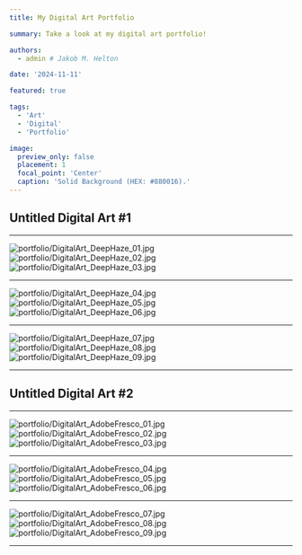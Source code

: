 ```yaml
---
title: My Digital Art Portfolio

summary: Take a look at my digital art portfolio!

authors:
  - admin # Jakob M. Helton

date: '2024-11-11'

featured: true

tags:
  - 'Art'
  - 'Digital'
  - 'Portfolio'

image:
  preview_only: false
  placement: 1
  focal_point: 'Center'
  caption: 'Solid Background (HEX: #880016).'
---
```


## Untitled Digital Art #1

***
![portfolio/DigitalArt_DeepHaze_01.jpg](portfolio/DigitalArt_DeepHaze_01.jpg "The above image was made using the Deep Haze, the simple command line tool for text to image generation using OpenAI's CLIP and Siren. The prompt for this image was 'an abstract self portrait.' Here are the adopted hyperparameters: 1e-5 is the learning rate of the neural network, 16 is the number of hidden layers to use in the neural network, 8 is the number of epochs to run, 256 is the number of times to calculate and backpropagate loss in a given epoch, 4 is the number of samples used for each iteration to calculate the weighted loss, and 4 is the number of generated images to pass before calculating loss.")
![portfolio/DigitalArt_DeepHaze_02.jpg](portfolio/DigitalArt_DeepHaze_02.jpg "The above image was made using the Deep Haze, the simple command line tool for text to image generation using OpenAI's CLIP and Siren. The prompt for this image was 'my beautiful dark twisted fantasy.' Here are the adopted hyperparameters: 1e-5 is the learning rate of the neural network, 16 is the number of hidden layers to use in the neural network, 8 is the number of epochs to run, 256 is the number of times to calculate and backpropagate loss in a given epoch, 4 is the number of samples used for each iteration to calculate the weighted loss, and 4 is the number of generated images to pass before calculating loss.")
![portfolio/DigitalArt_DeepHaze_03.jpg](portfolio/DigitalArt_DeepHaze_03.jpg "The above image was made using the Deep Haze, the simple command line tool for text to image generation using OpenAI's CLIP and Siren. The prompt for this image was 'a painting of outer space.' Here are the adopted hyperparameters: 1e-5 is the learning rate of the neural network, 16 is the number of hidden layers to use in the neural network, 8 is the number of epochs to run, 256 is the number of times to calculate and backpropagate loss in a given epoch, 4 is the number of samples used for each iteration to calculate the weighted loss, and 4 is the number of generated images to pass before calculating loss.")
***
![portfolio/DigitalArt_DeepHaze_04.jpg](portfolio/DigitalArt_DeepHaze_04.jpg "The above image was made using the Deep Haze, the simple command line tool for text to image generation using OpenAI's CLIP and Siren. The prompt for this image was 'a group of aliens smoking weed.' Here are the adopted hyperparameters: 1e-5 is the learning rate of the neural network, 16 is the number of hidden layers to use in the neural network, 8 is the number of epochs to run, 256 is the number of times to calculate and backpropagate loss in a given epoch, 4 is the number of samples used for each iteration to calculate the weighted loss, and 4 is the number of generated images to pass before calculating loss.")
![portfolio/DigitalArt_DeepHaze_05.jpg](portfolio/DigitalArt_DeepHaze_05.jpg "The above image was made using the Deep Haze, the simple command line tool for text to image generation using OpenAI's CLIP and Siren. The prompt for this image was 'a group of people smoking weed.' Here are the adopted hyperparameters: 1e-5 is the learning rate of the neural network, 16 is the number of hidden layers to use in the neural network, 8 is the number of epochs to run, 256 is the number of times to calculate and backpropagate loss in a given epoch, 4 is the number of samples used for each iteration to calculate the weighted loss, and 4 is the number of generated images to pass before calculating loss.")
![portfolio/DigitalArt_DeepHaze_06.jpg](portfolio/DigitalArt_DeepHaze_06.jpg "The above image was made using the Deep Haze, the simple command line tool for text to image generation using OpenAI's CLIP and Siren. The prompt for this image was 'a group of robots smoking weed.' Here are the adopted hyperparameters: 1e-5 is the learning rate of the neural network, 16 is the number of hidden layers to use in the neural network, 8 is the number of epochs to run, 256 is the number of times to calculate and backpropagate loss in a given epoch, 4 is the number of samples used for each iteration to calculate the weighted loss, and 4 is the number of generated images to pass before calculating loss.")
***
![portfolio/DigitalArt_DeepHaze_07.jpg](portfolio/DigitalArt_DeepHaze_07.jpg "The above image was made using the Deep Haze, the simple command line tool for text to image generation using OpenAI's CLIP and Siren. The prompt for this image was 'a psychedelic experience on LSD.' Here are the adopted hyperparameters: 1e-5 is the learning rate of the neural network, 16 is the number of hidden layers to use in the neural network, 8 is the number of epochs to run, 256 is the number of times to calculate and backpropagate loss in a given epoch, 4 is the number of samples used for each iteration to calculate the weighted loss, and 4 is the number of generated images to pass before calculating loss.")
![portfolio/DigitalArt_DeepHaze_08.jpg](portfolio/DigitalArt_DeepHaze_08.jpg "The above image was made using the Deep Haze, the simple command line tool for text to image generation using OpenAI's CLIP and Siren. The prompt for this image was 'a spiritual experience on DMT'. Here are the adopted hyperparameters: 1e-5 is the learning rate of the neural network, 16 is the number of hidden layers to use in the neural network, 8 is the number of epochs to run, 256 is the number of times to calculate and backpropagate loss in a given epoch, 4 is the number of samples used for each iteration to calculate the weighted loss, and 4 is the number of generated images to pass before calculating loss.")
![portfolio/DigitalArt_DeepHaze_09.jpg](portfolio/DigitalArt_DeepHaze_09.jpg "The above image was made using the Deep Haze, the simple command line tool for text to image generation using OpenAI's CLIP and Siren. The prompt for this image was 'a psychedelic experience on mushrooms.' Here are the adopted hyperparameters: 1e-5 is the learning rate of the neural network, 16 is the number of hidden layers to use in the neural network, 8 is the number of epochs to run, 256 is the number of times to calculate and backpropagate loss in a given epoch, 4 is the number of samples used for each iteration to calculate the weighted loss, and 4 is the number of generated images to pass before calculating loss.")
***

## Untitled Digital Art #2

***
![portfolio/DigitalArt_AdobeFresco_01.jpg](portfolio/DigitalArt_AdobeFresco_01.jpg "The above image was made using Adobe Fresco, the powerful drawing app with the world's largest digital brush collection.")
![portfolio/DigitalArt_AdobeFresco_02.jpg](portfolio/DigitalArt_AdobeFresco_02.jpg "The above image was made using Adobe Fresco, the powerful drawing app with the world's largest digital brush collection.")
![portfolio/DigitalArt_AdobeFresco_03.jpg](portfolio/DigitalArt_AdobeFresco_03.jpg "The above image was made using Adobe Fresco, the powerful drawing app with the world's largest digital brush collection.")
***
![portfolio/DigitalArt_AdobeFresco_04.jpg](portfolio/DigitalArt_AdobeFresco_04.jpg "The above image was made using Adobe Fresco, the powerful drawing app with the world's largest digital brush collection.")
![portfolio/DigitalArt_AdobeFresco_05.jpg](portfolio/DigitalArt_AdobeFresco_05.jpg "The above image was made using Adobe Fresco, the powerful drawing app with the world's largest digital brush collection.")
![portfolio/DigitalArt_AdobeFresco_06.jpg](portfolio/DigitalArt_AdobeFresco_06.jpg "The above image was made using Adobe Fresco, the powerful drawing app with the world's largest digital brush collection.")
***
![portfolio/DigitalArt_AdobeFresco_07.jpg](portfolio/DigitalArt_AdobeFresco_07.jpg "The above image was made using Adobe Fresco, the powerful drawing app with the world's largest digital brush collection.")
![portfolio/DigitalArt_AdobeFresco_08.jpg](portfolio/DigitalArt_AdobeFresco_08.jpg "The above image was made using Adobe Fresco, the powerful drawing app with the world's largest digital brush collection.")
![portfolio/DigitalArt_AdobeFresco_09.jpg](portfolio/DigitalArt_AdobeFresco_09.jpg "The above image was made using Adobe Fresco, the powerful drawing app with the world's largest digital brush collection.")
***
